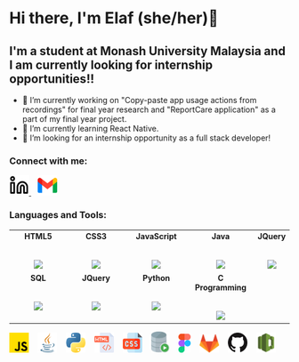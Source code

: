 # Hi there, I'm Elaf (she/her)👋

## I'm a student at Monash University Malaysia and I am currently looking for internship opportunities!!
- 🔭 I’m currently working on "Copy-paste app usage actions from recordings" for final year research and "ReportCare application" as a part of my final year project. 
- 🌱 I’m currently learning React Native. 
- 👯 I’m looking for an internship opportunity as a full stack developer! 

### Connect with me:

[<picture>
  <source media="(prefers-color-scheme: dark)" srcset="/img/linkedin-dark.svg">
  <source media="(prefers-color-scheme: light)" srcset="/img/linkedin-light.svg">
  <img alt="linkedIn logo." src="img/linkedin-light.svg" width="7%">
</picture>](https://www.linkedin.com/in/elafaa/)
&nbsp;&nbsp;
[<picture>
  <img alt="gmail logo." src="img/gmail.png" width="7%">
</picture>](mailto:elafasalh@gmail.com)


### Languages and Tools:
<table>
  <tbody>
    <tr valign="top">
      <td width="25%" align="center">
        <span><b>HTML5</b></span><br><br><br>
        <img height="64px" src="https://cdn.svgporn.com/logos/html-5.svg">
      </td>
      <td width="25%" align="center">
        <span><b>CSS3</b></span><br><br><br>
        <img height="64px" src="https://cdn.svgporn.com/logos/css-3.svg">
      </td>
      <td width="25%" align="center">
        <span><b>JavaScript</b></span><br><br><br>
        <img height="64px" src="https://cdn.svgporn.com/logos/javascript.svg">
      </td>
      <td width="25%" align="center">
        <span><b>Java</b></span><br><br><br>
        <img height="64px" src="https://cdn.svgporn.com/logos/java.svg">
      </td> 
      <td width="25%" align="center">
        <span><b>JQuery</b></span><br><br><br>
        <img height="64px" src="https://cdn.svgporn.com/logos/jquery.svg">
      </td>
    </tr>
    <tr valign="top">
      <td width="25%" align="center">
        <span><b>SQL</b></span><br><br><br>
        <img height="64px" src="https://cdn.svgporn.com/logos/mysql.svg">
      </td>
      <td width="25%" align="center">
        <span><b>JQuery</b></span><br><br><br>
        <img height="64px" src="https://cdn.svgporn.com/logos/jquery.svg">
      </td>
      <td width="25%" align="center">
        <span><b>Python</b></span><br><br><br>
        <img height="64px" src="https://cdn.svgporn.com/logos/python.svg">
      </td>
      <td width="25%" align="center">
        <span><b>C Programming</b></span><br><br><br>
        <img height="64px" src="https://cdn.svgporn.com/logos/c.svg">
      </td>
    </tr>
  </tbody>
</table>

<picture>
  <img alt="JavaScript logo." src="img/JavaScript.png" width="7%">
</picture>
&nbsp;&nbsp;
<picture>
  <img alt="Java logo." src="img/java.png" width="7%">
</picture>
&nbsp;&nbsp;
<picture>
  <img alt="Python logo." src="img/python.png" width="7%">
</picture>
&nbsp;&nbsp;
<picture>
  <img alt="HTML logo." src="img/html.png" width="7%">
</picture>
&nbsp;&nbsp;
<picture>
  <img alt="CSS logo." src="img/css.png" width="7%">
</picture>
&nbsp;&nbsp;
<picture>
  <img alt="Oracle SQL logo." src="img/Oracle_SQL_Developer_logo.svg" width="6.5%">
</picture>
&nbsp;&nbsp;
<picture>
  <img alt="Figma logo." src="img/figma.png" width="4.5%">
</picture>
&nbsp;&nbsp;
<picture>
  <img alt="GitLab logo." src="img/gitlab-logo-gray-rgb.png" width="7%">
</picture>
&nbsp;&nbsp;
<picture>
  <img alt="GitHub logo." src="img/GitHub.png" width="7%">
</picture>
&nbsp;&nbsp;
<picture>
  <img alt="AWS codecommit logo." src="img/aws-codecommit.png" width="7%">
</picture>


